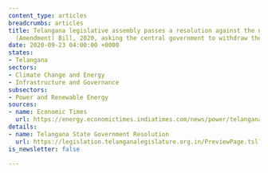 ```yaml
---
content_type: articles
breadcrumbs: articles
title: Telangana legislative assembly passes a resolution against the new Electricity
  (Amendment) Bill, 2020, asking the central government to withdraw the bill
date: 2020-09-23 04:00:00 +0000
states:
- Telangana
sectors:
- Climate Change and Energy
- Infrastructure and Governance
subsectors:
- Power and Renewable Energy
sources:
- name: Economic Times
  url: https://energy.economictimes.indiatimes.com/news/power/telangana-assembly-passes-resolution-against-electricity-amendment-bill/78139610
details:
- name: Telangana State Government Resolution
  url: https://legislation.telanganalegislature.org.in/PreviewPage.tsl?filePath=basePath&fileName=ResolutionOrdinance/Files/Eng_ResolutionE15_85.pdf
is_newsletter: false

---
```

